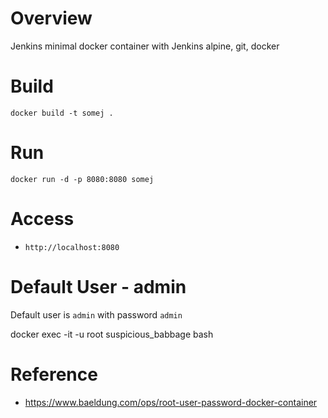 
# Overview
Jenkins minimal docker container with Jenkins alpine, git, docker

# Build
```
docker build -t somej .
```

# Run
 ```
 docker run -d -p 8080:8080 somej
 ```

 # Access
- `http://localhost:8080`

# Default User - admin
Default user is `admin` with password `admin`

docker exec -it -u root suspicious_babbage bash

# Reference
- https://www.baeldung.com/ops/root-user-password-docker-container
